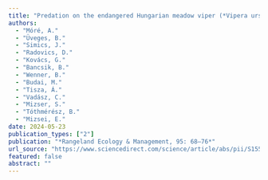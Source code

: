 ```yaml
---
title: "Predation on the endangered Hungarian meadow viper (*Vipera ursinii rakosiensis*) in grazed and mowed grassland habitats: insights from plasticine models"
authors:
  - "Móré, A."
  - "Üveges, B."
  - "Simics, J."
  - "Radovics, D."
  - "Kovács, G."
  - "Bancsik, B."
  - "Wenner, B."
  - "Budai, M."
  - "Tisza, Á."
  - "Vadász, C."
  - "Mizser, S."
  - "Tóthmérész, B."
  - "Mizsei, E."
date: 2024-05-23
publication_types: ["2"]
publication: "*Rangeland Ecology & Management, 95: 68–76*"
url_source: "https://www.sciencedirect.com/science/article/abs/pii/S1550742424000599"
featured: false
abstract: ""
---
```

